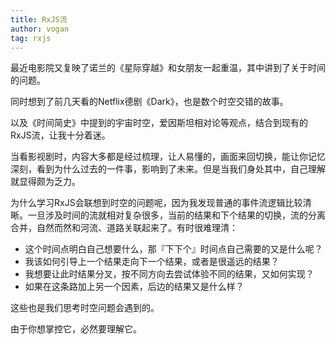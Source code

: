 ```yaml
---
title: RxJS流
author: vogan
tag: rxjs
---
```


最近电影院又复映了诺兰的《星际穿越》和女朋友一起重温，其中讲到了关于时间的问题。

同时想到了前几天看的Netflix德剧《Dark》，也是数个时空交错的故事。

以及《时间简史》中提到的宇宙时空，爱因斯坦相对论等观点，结合到现有的RxJS流，让我十分着迷。

当看影视剧时，内容大多都是经过梳理，让人易懂的，画面来回切换，能让你记忆深刻，看到为什么过去的一件事，影响到了未来。但是当我们身处其中，自己理解就显得颇为乏力。

为什么学习RxJS会联想到时空的问题呢，因为我发现普通的事件流逻辑比较清晰。一旦涉及时间的流就相对复杂很多，当前的结果和下个结果的切换，流的分离合并，自然而然和河流、道路关联起来了。有时很难理清：

- 这个时间点明白自己想要什么，那『下下个』时间点自己需要的又是什么呢？
- 我该如何引导上一个结果走向下一个结果，或者是很遥远的结果？
- 我想要让此时结果分叉，按不同方向去尝试体验不同的结果，又如何实现？
- 如果在这条路加上另一个因素，后边的结果又是什么样？

这些也是我们思考时空问题会遇到的。

由于你想掌控它，必然要理解它。

